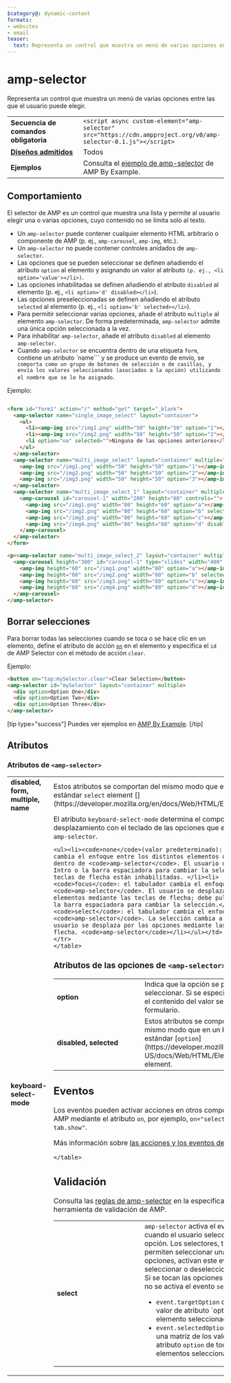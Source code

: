 ```yaml
---
$category@: dynamic-content
formats:
- websites
- email
teaser:
  text: Representa un control que muestra un menú de varias opciones entre las que el usuario puede elegir.
---
```




<!---
       Copyright 2016 The AMP HTML Authors. All Rights Reserved.

       Licensed under the Apache License, Version 2.0 (the "License");
     you may not use this file except in compliance with the License.
     You may obtain a copy of the License at

     http://www.apache.org/licenses/LICENSE-2.0

     Unless required by applicable law or agreed to in writing, software
     distributed under the License is distributed on an "AS-IS" BASIS,
     WITHOUT WARRANTIES OR CONDITIONS OF ANY KIND, either express or implied.
     See the License for the specific language governing permissions and
     limitations under the License.
-->

# amp-selector

Representa un control que muestra un menú de varias opciones entre las que el usuario puede elegir.

<table>
  <tr>
    <td class="col-fourty" width="40%"><strong>Secuencia de comandos obligatoria</strong></td>
    <td><code>&lt;script async custom-element="amp-selector" src="https://cdn.ampproject.org/v0/amp-selector-0.1.js">&lt;/script></code></td>
  </tr>
  <tr>
    <td class="col-fourty"><strong><a href="https://www.ampproject.org/docs/guides/responsive/control_layout.html">Diseños admitidos</a></strong></td>
    <td>Todos</td>
  </tr>
  <tr>
    <td class="col-fourty"><strong>Ejemplos</strong></td>
    <td>Consulta el <a href="https://ampbyexample.com/components/amp-selector/">ejemplo de amp-selector</a> de AMP By Example.</td>
  </tr>
</table>


## Comportamiento

El selector de AMP es un control que muestra una lista y permite al usuario elegir una o varias opciones, cuyo contenido no se limita solo al texto.

* Un `amp-selector` puede contener cualquier elemento HTML arbitrario o componente de AMP (p. ej., `amp-carousel`, `amp-img`, etc.).
* Un `amp-selector` no puede contener controles anidados de `amp-selector`.
* Las opciones que se pueden seleccionar se definen añadiendo el atributo `option` al elemento y asignando un valor al atributo `(p. ej., <li option='value'></li>)`.
* Las opciones inhabilitadas se definen añadiendo el atributo `disabled` al elemento (p. ej., `<li option='d' disabled></li>`).
* Las opciones preseleccionadas se definen añadiendo el atributo `selected` al elemento (p. ej., `<li option='b' selected></li>`).
* Para permitir seleccionar varias opciones, añade el atributo `multiple` al elemento `amp-selector`.  De forma predeterminada, `amp-selector` admite una única opción seleccionada a la vez.
* Para inhabilitar `amp-selector`, añade el atributo `disabled` al elemento `amp-selector`.
* Cuando `amp-selector` se encuentra dentro de una etiqueta `form`, contiene un atributo `name``` y se produce un evento de envío, se`` comporta como un grupo de botones de selección o de casillas, y envía los valores seleccionados (asociados a la opción) utilizando el nombre que se le ha asignado``.

Ejemplo:

```html

<form id="form1" action="/" method="get" target="_blank">
  <amp-selector name="single_image_select" layout="container">
    <ul>
      <li><amp-img src="/img1.png" width="50" height="50" option="1"></amp-img></li>
      <li><amp-img src="/img2.png" width="50" height="50" option="2"></amp-img></li>
      <li option="na" selected="">Ninguna de las opciones anteriores</li>
    </ul>
  </amp-selector>
  <amp-selector name="multi_image_select" layout="container" multiple="">
    <amp-img src="/img1.png" width="50" height="50" option="1"></amp-img>
    <amp-img src="/img2.png" width="50" height="50" option="2"></amp-img>
    <amp-img src="/img3.png" width="50" height="50" option="3"></amp-img>
  </amp-selector>
  <amp-selector name="multi_image_select_1" layout="container" multiple="">
    <amp-carousel id="carousel-1" width="200" height="60" controls="">
      <amp-img src="/img1.png" width="80" height="60" option="a"></amp-img>
      <amp-img src="/img2.png" width="80" height="60" option="b" selected=""></amp-img>
      <amp-img src="/img3.png" width="80" height="60" option="c"></amp-img>
      <amp-img src="/img4.png" width="80" height="60" option="d" disabled=""></amp-img>
    </amp-carousel>
  </amp-selector>
</form>

<p><amp-selector name="multi_image_select_2" layout="container" multiple="" form="form1">
  <amp-carousel height="300" id="carousel-1" type="slides" width="400" controls="">
    <amp-img height="60" src="/img1.png" width="80" option="a"></amp-img>
    <amp-img height="60" src="/img2.png" width="80" option="b" selected=""></amp-img>
    <amp-img height="60" src="/img3.png" width="80" option="c"></amp-img>
    <amp-img height="60" src="/img4.png" width="80" option="d"></amp-img>
  </amp-carousel>
</amp-selector>
```

## Borrar selecciones

Para borrar todas las selecciones cuando se toca o se hace clic en un elemento, define el atributo de acción [`on`](../../spec/amp-actions-and-events.md) en el elemento y especifica el `id` de AMP Selector con el método de acción `clear`.

Ejemplo:

```html
<button on="tap:mySelector.clear">Clear Selection</button>
<amp-selector id="mySelector" layout="container" multiple>
  <div option>Option One</div>
  <div option>Option Two</div>
  <div option>Option Three</div>
</amp-selector>
```

[tip type="success"]
Puedes ver ejemplos en [AMP By Example](https://ampbyexample.com/components/amp-selector/).
[/tip]

## Atributos

### Atributos de `<amp-selector>`

<table>
  <tr>
    <td width="40%"><strong>disabled, form, multiple, name</strong></td>
    <td>Estos atributos se comportan del mismo modo que en un HTML estándar <code>select</code> element [](https://developer.mozilla.org/en/docs/Web/HTML/Element/select).</td>
  </tr>
  <tr>
    <td width="40%"><strong>keyboard-select-mode</strong></td>
    <td>El atributo <code>keyboard-select-mode</code> determina el comportamiento de desplazamiento con el teclado de las opciones que están dentro de <code>amp-selector</code>.

    <ul><li><code>none</code>(valor predeterminado): el tabulador cambia el enfoque entre los distintos elementos que están dentro de <code>amp-selector</code>. El usuario debe pulsar Intro o la barra espaciadora para cambiar la selección. Las teclas de flecha están inhabilitadas. </li><li>
    <code>focus</code>: el tabulador cambia el enfoque a <code>amp-selector</code>. El usuario se desplaza por los elementos mediante las teclas de flecha; debe pulsar Intro o la barra espaciadora para cambiar la selección.</li><li>
    <code>select</code>: el tabulador cambia el enfoque a <code>amp-selector</code>. La selección cambia a medida que el usuario se desplaza por las opciones mediante las teclas de flecha. <code>amp-selector</code></li></ul></td>
    </tr>
    </table>

### Atributos de las opciones de `<amp-selector>`

<table>
  <tr>
    <td width="40%"><strong>option</strong></td>
    <td>Indica que la opción se puede seleccionar.  Si se especifica un valor, el contenido del valor se envía con el formulario.</td>
  </tr>
  <tr>
    <td width="40%"><strong>disabled, selected</strong></td>
    <td>Estos atributos se comportan del mismo modo que en un HTML estándar [<code>option</code>](https://developer.mozilla.org/en-US/docs/Web/HTML/Element/option) element.</td>
  </tr>
</table>

## Eventos

Los eventos pueden activar acciones en otros componentes de AMP mediante el atributo `on`,
por ejemplo, `on="select: my-tab.show"`.

Más información sobre [las acciones y los eventos de AMP](../../spec/amp-actions-and-events.md)

<table>
  <tr>
    <td width="40%"><strong>select</strong></td>
    <td><code>amp-selector</code>  activa el evento <code>select</code> cuando el usuario selecciona una opción.
        Los selectores, tanto los que permiten seleccionar una como varias opciones, activan este evento al seleccionar o deseleccionar opciones.
        Si se tocan las opciones inhabilitadas, no se activa el evento <code>select</code>.
        <ul>
        <li>
          <code>event.targetOption</code> contiene el valor de atributo `option` del elemento seleccionado.</li>
          <li>
              <code>event.selectedOptions</code> contiene una matriz de los valores de atributo <code>option</code> de todos los elementos seleccionados.
          </li>
        </ul></td>
      </tr>

    </table>

## Validación

Consulta las [reglas de amp-selector](https://github.com/ampproject/amphtml/blob/master/extensions/amp-selector/validator-amp-selector.protoascii) en la especificación de la herramienta de validación de AMP.
